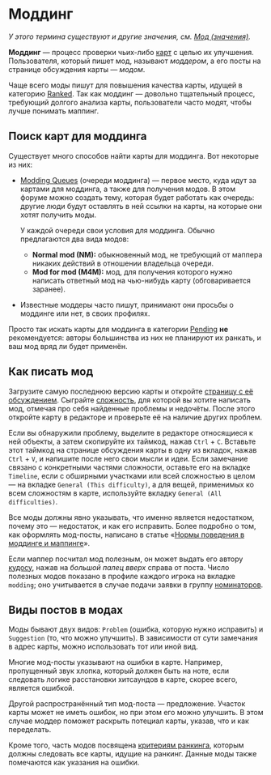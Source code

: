 # Моддинг

*У этого термина существуют и другие значения, см. [Мод (значения)](/wiki/Disambiguation/Mod).*

**Моддинг** — процесс проверки чьих-либо [карт](/wiki/Beatmap) с целью их улучшения. Пользователя, который пишет мод, называют *моддером*, а его посты на странице обсуждения карты — *модом*.

Чаще всего моды пишут для повышения качества карты, идущей в категорию [Ranked](/wiki/Beatmap/Category#ranked). Так как моддинг — довольно тщательный процесс, требующий долгого анализа карты, пользователи часто модят, чтобы лучше понимать маппинг.

## Поиск карт для моддинга

Существует много способов найти карты для моддинга. Вот некоторые из них:

- [Modding Queues](https://osu.ppy.sh/community/forums/60) (очереди моддинга) — первое место, куда идут за картами для моддинга, а также для получения модов. В этом форуме можно создать тему, которая будет работать как очередь: другие люди будут оставлять в ней ссылки на карты, на которые они хотят получить моды.

  У каждой очереди свои условия для моддинга. Обычно предлагаются два вида модов:

  - **Normal mod (NM):** обыкновенный мод, не требующий от маппера никаких действий в отношении владельца очереди.
  - **Mod for mod (M4M):** мод, для получения которого нужно написать ответный мод на чью-нибудь карту (обговаривается заранее).

- Известные моддеры часто пишут, принимают они просьбы о моддинге или нет, в своих профилях.

Просто так искать карты для моддинга в категории [Pending](/wiki/Beatmap/Category#work-in-progress-и-pending) **не** рекомендуется: авторы большинства из них не планируют их ранкать, и ваш мод вряд ли будет применён.

## Как писать мод

Загрузите самую последнюю версию карты и откройте [страницу с её обсуждением](/wiki/Beatmap_discussion). Сыграйте [сложность](/wiki/Beatmap/Difficulty), для которой вы хотите написать мод, отмечая про себя найденные проблемы и недочёты. После этого откройте карту в редакторе и проверьте её на наличие других проблем.

Если вы обнаружили проблему, выделите в редакторе относящиеся к ней объекты, а затем скопируйте их таймкод, нажав `Ctrl` + `C`. Вставьте этот таймкод на странице обсуждения карты в одну из вкладок, нажав `Ctrl` + `V`, и напишите после него свои мысли и идеи. Если замечание связано с конкретными частями сложности, оставьте его на вкладке `Timeline`, если с обширными участками или всей сложностью в целом — на вкладке `General (This difficulty)`, а для вещей, применимых ко всем сложностям в карте, используйте вкладку `General (All difficulties)`. 

Все моды должны явно указывать, что именно является недостатком, почему это — недостаток, и как его исправить. Более подробно о том, как оформлять мод-посты, написано в статье «[Нормы поведения в моддинге и маппинге](/wiki/Rules/Code_of_conduct_for_modding_and_mapping#написание-модов)».

Если маппер посчитал мод полезным, он может выдать его автору [кудосу](/wiki/Modding/Kudosu), нажав на *большой палец вверх* справа от поста. Число полезных модов показано в профиле каждого игрока на вкладке `modding`; оно учитывается в случае подачи заявки в группу [номинаторов](/wiki/People/Beatmap_Nominators).

## Виды постов в модах

Моды бывают двух видов: `Problem` (ошибка, которую нужно исправить) и `Suggestion` (то, что можно улучшить). В зависимости от сути замечания в адрес карты, можно использовать тот или иной вид. 

Многие мод-посты указывают на ошибки в карте. Например, пропущенный звук хлопка, который должен быть на ноте, если следовать логике расстановки хитсаундов в карте, скорее всего, является ошибкой.

Другой распространённый тип мод-поста — предложение. Участок карты может не иметь ошибок, но при этом его можно улучшить. В этом случае моддер поможет раскрыть потециал карты, указав, что и как переделать.

Кроме того, часть модов посвящена [критериям ранкинга](/wiki/Ranking_criteria), которым должны следовать все карты, идущие на ранкинг. Данные моды также помечаются как указания на ошибки.
